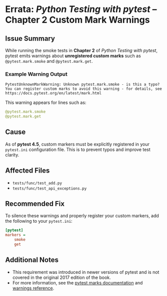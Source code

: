 # Errata: *Python Testing with pytest* – Chapter 2 Custom Mark Warnings

## Issue Summary

While running the smoke tests in **Chapter 2** of *Python Testing with pytest*, pytest emits warnings about **unregistered custom marks** such as `@pytest.mark.smoke` and `@pytest.mark.get`.

### Example Warning Output

```
PytestUnknownMarkWarning: Unknown pytest.mark.smoke - is this a typo?
You can register custom marks to avoid this warning - for details, see https://docs.pytest.org/en/latest/mark.html
```

This warning appears for lines such as:

```python
@pytest.mark.smoke
@pytest.mark.get
```

## Cause

As of **pytest 4.5**, custom markers must be explicitly registered in your `pytest.ini` configuration file. This is to prevent typos and improve test clarity.

## Affected Files

- `tests/func/test_add.py`
- `tests/func/test_api_exceptions.py`

## Recommended Fix

To silence these warnings and properly register your custom markers, add the following to your `pytest.ini`:

```ini
[pytest]
markers =
    smoke
    get
```

## Additional Notes

- This requirement was introduced in newer versions of pytest and is not covered in the original 2017 edition of the book.
- For more information, see the [pytest marks documentation](https://docs.pytest.org/en/latest/mark.html) and [warnings reference](https://docs.pytest.org/en/latest/warnings.html).
